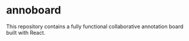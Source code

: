 # annoboard
This repository contains a fully functional collaborative annotation board built with React. 
